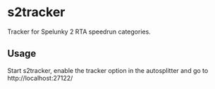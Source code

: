 # s2tracker
Tracker for Spelunky 2 RTA speedrun categories.

## Usage
Start s2tracker, enable the tracker option in the autosplitter and go to http://localhost:27122/
